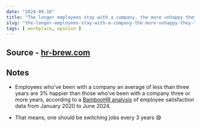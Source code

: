 ```yaml
---
date: "2024-09-18"
title: "The longer employees stay with a company, the more unhappy they tend to be"
slug: "the-longer-employees-stay-with-a-company-the-more-unhappy-they-tend-to-be"
tags: [ workplace, opinion ]
---
```




## Source - [hr-brew.com][1]

## Notes
* Employees who’ve been with a company an average of less than three years are 3% happier than those who’ve been with a company three or more years, according to a [BambooHR analysis][2] of employee satisfaction data from January 2020 to June 2024.
* That means, one should be switching jobs every 3 years 😅



  [1]: https://www.hr-brew.com/stories/2024/09/16/the-longer-employees-stay-with-a-company-the-more-unhappy-they-tend-to-be
  [2]: https://www.bamboohr.com/resources/guides/employee-happiness-index#employee-tenure-not-correlating-to-happiness
